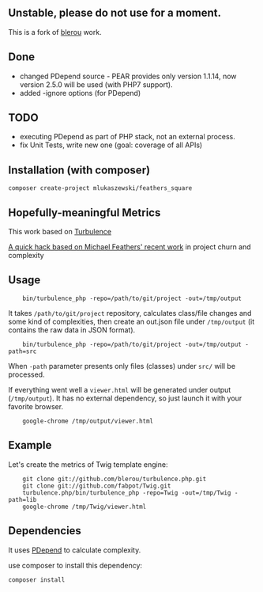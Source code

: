 Unstable, please do not use for a moment.
-----------------------------------------
This is a fork of [blerou](https://github.com/blerou/turbulence.php) work.

## Done
* changed PDepend source - PEAR provides only version 1.1.14, now version 2.5.0 will be used (with PHP7 support).
* added -ignore options (for PDepend)

## TODO
* executing PDepend as part of PHP stack, not an external process.
* fix Unit Tests, write new one (goal: coverage of all APIs)


## Installation (with composer)

```
composer create-project mlukaszewski/feathers_square
```

Hopefully-meaningful Metrics
----------------------------

This work based on [Turbulence](https://github.com/chad/turbulence)

[A quick hack based on Michael Feathers' recent work](http://www.stickyminds.com/sitewide.asp?Function=edetail&ObjectType=COL&ObjectId=16679&tth=DYN&tt=siteemail&iDyn=2) in project churn and complexity

Usage
-----

		bin/turbulence_php -repo=/path/to/git/project -out=/tmp/output

It takes `/path/to/git/project` repository, calculates class/file changes and some kind of complexities, then create an out.json file under `/tmp/output` (it contains the raw data in JSON format).

		bin/turbulence_php -repo=/path/to/git/project -out=/tmp/output -path=src

When `-path` parameter presents only files (classes) under `src/` will be processed.

If everything went well a `viewer.html` will be generated under output (`/tmp/output`). It has no external dependency, so just launch it with your favorite browser.

		google-chrome /tmp/output/viewer.html

Example
-------

Let's create the metrics of Twig template engine:

		git clone git://github.com/blerou/turbulence.php.git
		git clone git://github.com/fabpot/Twig.git
		turbulence.php/bin/turbulence_php -repo=Twig -out=/tmp/Twig -path=lib
		google-chrome /tmp/Twig/viewer.html


Dependencies
------------

It uses [PDepend](http://pdepend.org/) to calculate complexity.

use composer to install this dependency:

```
composer install
```